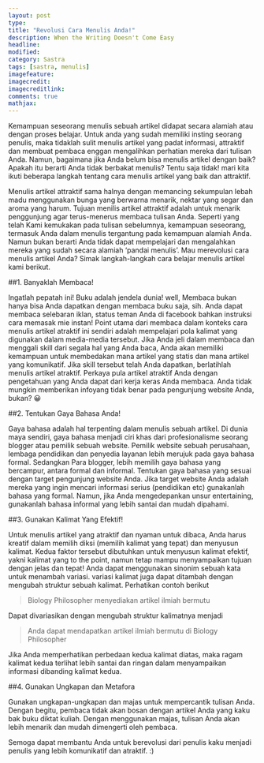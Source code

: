 ```yaml
---
layout: post
type: 
title: "Revolusi Cara Menulis Anda!"
description: When the Writing Doesn't Come Easy
headline: 
modified: 
category: Sastra
tags: [sastra, menulis]
imagefeature: 
imagecredit: 
imagecreditlink: 
comments: true
mathjax: 
---
```


Kemampuan seseorang menulis sebuah artikel didapat secara alamiah atau dengan proses belajar. Untuk anda yang sudah memiliki insting seorang penulis, maka tidaklah sulit menulis artikel yang padat informasi, attraktif dan membuat pembaca enggan mengalihkan perhatian mereka dari tulisan Anda. Namun, bagaimana jika Anda belum bisa menulis artikel dengan baik? Apakah itu berarti Anda tidak berbakat menulis? Tentu saja tidak! mari kita ikuti beberapa langkah tentang cara menulis artikel yang baik dan attraktif.

Menulis artikel attraktif sama halnya dengan memancing sekumpulan lebah madu menggunakan bunga yang berwarna menarik, nektar yang segar dan aroma yang harum. Tujuan menilis artikel attraktif adalah untuk menarik penggunjung agar terus-menerus membaca tulisan Anda. Seperti yang telah Kami kemukakan pada tulisan sebelumnya, kemampuan seseorang, termasuk Anda dalam menulis tergantung pada kemampuan alamiah Anda. Namun bukan berarti Anda tidak dapat mempelajari dan mengalahkan mereka yang sudah secara alamiah ‘pandai menulis’. Mau merevolusi cara menulis artikel Anda? Simak langkah-langkah cara belajar menulis artikel kami berikut.

##1. Banyaklah Membaca!

Ingatlah pepatah ini! Buku adalah jendela dunia! well, Membaca bukan hanya bisa Anda dapatkan dengan membaca buku saja, sih. Anda dapat membaca selebaran iklan, status teman Anda di facebook bahkan instruksi cara memasak mie instan! Point utama dari membaca dalam konteks cara menulis artikel atraktif ini sendiri adalah mempelajari pola kalimat yang digunakan dalam media-media tersebut. Jika Anda jeli dalam membaca dan menggali skill dari segala hal yang Anda baca, Anda akan memiliki kemampuan untuk membedakan mana artikel yang statis dan mana artikel yang komunikatif. Jika skill tersebut telah Anda dapatkan, berlatihlah menulis artikel atraktif. Perkaya pula artikel atraktif Anda dengan pengetahuan yang Anda dapat dari kerja keras Anda membaca. Anda tidak mungkin memberikan infoyang tidak benar pada pengunjung website Anda, bukan? 😀

##2. Tentukan Gaya Bahasa Anda!

Gaya bahasa adalah hal terpenting dalam menulis sebuah artikel. Di dunia maya sendiri, gaya bahasa menjadi ciri khas dari profesionalisme seorang blogger atau pemilik sebuah website. Pemilik website sebuah perusahaan, lembaga pendidikan dan penyedia layanan lebih merujuk pada gaya bahasa formal. Sedangkan Para blogger, lebih memilih gaya bahasa yang bercampur, antara formal dan informal. Tentukan gaya bahasa yang sesuai dengan target pengunjung website Anda. Jika target website Anda adalah mereka yang ingin mencari informasi serius (pendidikan etc) gunakanlah bahasa yang formal. Namun, jika Anda mengedepankan unsur entertaining, gunakanlah bahasa informal yang lebih santai dan mudah dipahami.

##3. Gunakan Kalimat Yang Efektif!

Untuk menulis artikel yang atraktif dan nyaman untuk dibaca, Anda harus kreatif dalam memilih diksi (memilih kalimat yang tepat) dan menyusun kalimat. Kedua faktor tersebut dibutuhkan untuk menyusun kalimat efektif, yakni kalimat yang to the point, namun tetap mampu menyampaikan tujuan dengan jelas dan tepat! Anda dapat menggunakan sinonim sebuah kata untuk menambah variasi. variasi kalimat juga dapat ditambah dengan mengubah struktur sebuah kalimat. Perhatikan contoh berikut

>Biology Philosopher menyediakan artikel ilmiah bermutu

Dapat divariasikan dengan mengubah struktur kalimatnya menjadi

>Anda dapat mendapatkan artikel ilmiah bermutu di Biology Philosopher

Jika Anda memperhatikan perbedaan kedua kalimat diatas, maka ragam kalimat kedua terlihat lebih santai dan ringan dalam menyampaikan informasi dibanding kalimat kedua.

##4. Gunakan Ungkapan dan Metafora

Gunakan ungkapan-ungkapan dan majas untuk mempercantik tulisan Anda. Dengan begitu, pembaca tidak akan bosan dengan artikel Anda yang kaku bak buku diktat kuliah. Dengan menggunakan majas, tulisan Anda akan lebih menarik dan mudah dimengerti oleh pembaca.

Semoga dapat membantu Anda untuk berevolusi dari penulis kaku menjadi penulis yang lebih komunikatif dan atraktif. :)